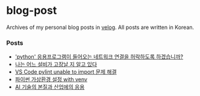 # blog-post

Archives of my personal blog posts in [velog](https://velog.io/@choi-jiwoo). All posts are written in Korean.

### Posts
<!-- BLOG-POST-LIST:START -->
- [&#39;python&#39; 응용프로그램이 들어오는 네트워크 연결을 허락하도록 하겠습니까?](https://velog.io/@choi-jiwoo/python-%EC%9D%91%EC%9A%A9%ED%94%84%EB%A1%9C%EA%B7%B8%EB%9E%A8%EC%9D%B4-%EB%93%A4%EC%96%B4%EC%98%A4%EB%8A%94-%EB%84%A4%ED%8A%B8%EC%9B%8C%ED%81%AC-%EC%97%B0%EA%B2%B0%EC%9D%84-%ED%97%88%EB%9D%BD%ED%95%98%EB%8F%84%EB%A1%9D-%ED%95%98%EA%B2%A0%EC%8A%B5%EB%8B%88%EA%B9%8C)
- [나는 어느 설비가 고장날 지 알고 있다](https://velog.io/@choi-jiwoo/%EB%82%98%EB%8A%94-%EC%96%B4%EB%8A%90-%EC%84%A4%EB%B9%84%EA%B0%80-%EA%B3%A0%EC%9E%A5%EB%82%A0-%EC%A7%80-%EC%95%8C%EA%B3%A0-%EC%9E%88%EB%8B%A4)
- [VS Code pylint unable to import 문제 해결](https://velog.io/@choi-jiwoo/VS-Code-pylint-unable-to-import-%EB%AC%B8%EC%A0%9C-%ED%95%B4%EA%B2%B0)
- [파이썬 가상환경 설정 with venv](https://velog.io/@choi-jiwoo/%ED%8C%8C%EC%9D%B4%EC%8D%AC-%EA%B0%80%EC%83%81%ED%99%98%EA%B2%BD-%EC%84%A4%EC%A0%95-with-venv)
- [AI 기술의 본질과 산업에의 응용](https://velog.io/@choi-jiwoo/%EC%84%9C%EC%9A%B8%EB%8C%80-AI-%EC%BD%9C%EB%A1%9C%ED%80%B4%EC%9B%80-AI-%EA%B8%B0%EC%88%A0%EC%9D%98-%EB%B3%B8%EC%A7%88%EA%B3%BC-%EC%82%B0%EC%97%85%EC%97%90%EC%9D%98-%EC%9D%91%EC%9A%A9)
<!-- BLOG-POST-LIST:END -->

